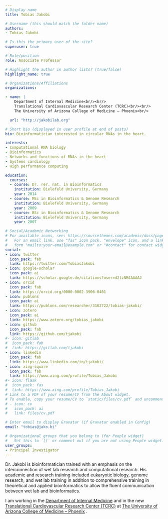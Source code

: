 ```yaml
---
# Display name
title: Tobias Jakobi

# Username (this should match the folder name)
authors:
- Tobias Jakobi

# Is this the primary user of the site?
superuser: true

# Role/position
role: Associate Professor

# Highlight the author in author lists? (true/false)
highlight_name: true

# Organizations/Affiliations
organizations:

- name: | 
    Department of Internal Medicine<br/><br/>
    Translational Cardiovascular Research Center (TCRC)<br/><br/>
    The University of Arizona College of Medicine – Phoenix<br/>

  url: "http://jakobilab.org"

# Short bio (displayed in user profile at end of posts)
bio: Bioinformatician interested in circular RNAs in the heart.

interests:
- Computational RNA biology
- Bioinformatics
- Networks and functions of RNAs in the heart
- Systems cardiology
- High performance computing

education:
  courses:
  - course: Dr. rer. nat. in Bioinformatics
    institution: Bielefeld University, Germany
    year: 2014
  - course: MSc in Bioinformatics & Genome Research
    institution: Bielefeld University, Germany
    year: 2009
  - course: BSc in Bioinformatics & Genome Research
    institution: Bielefeld University, Germany
    year: 2007

# Social/Academic Networking
# For available icons, see: https://sourcethemes.com/academic/docs/page-builder/#icons
#   For an email link, use "fas" icon pack, "envelope" icon, and a link in the
#   form "mailto:your-email@example.com" or "#contact" for contact widget.
social:
- icon: twitter
  icon_pack: fab
  link: https://twitter.com/TobiasJakobi
- icon: google-scholar
  icon_pack: ai
  link: https://scholar.google.de/citations?user=d2tzNM4AAAAJ
- icon: orcid
  icon_pack: fab
  link: https://orcid.org/0000-0002-3906-0401
- icon: publons
  icon_pack: ai
  link: https://publons.com/researcher/3102722/tobias-jakobi/
- icon: zotero
  icon_pack: ai
  link: https://www.zotero.org/tobias_jakobi
- icon: github
  icon_pack: fab
  link: https://github.com/tjakobi
#- icon: gitlab
#  icon_pack: fab
#  link: https://gitlab.com/tjakobi 
- icon: linkedin
  icon_pack: fab
  link: https://www.linkedin.com/in/tjakobi/
- icon: xing-square
  icon_pack: fab
  link: https://www.xing.com/profile/Tobias_Jakobi
#- icon: flask
#  icon_pack: fas
#  link: https://www.xing.com/profile/Tobias_Jakobi
# Link to a PDF of your resume/CV from the About widget.
# To enable, copy your resume/CV to `static/files/cv.pdf` and uncomment the lines below.
# - icon: cv
#   icon_pack: ai
#   link: files/cv.pdf

# Enter email to display Gravatar (if Gravatar enabled in Config)
email: "tobias@jako.bi"

# Organizational groups that you belong to (for People widget)
#   Set this to `[]` or comment out if you are not using People widget.
user_groups:
- Principal Investigator
---
```


Dr. Jakobi is bioinformatician trained with an emphasis on the interconnection 
of wet lab research and computational research. His academic and research 
training included eukaryotic biology, genome research, and wet lab training in addition
to comprehensive training in theoretical and applied bioinformatics to allow the
fluent communication between wet lab and bioinformatics.

I am working in the [Department of Internal Medicine](https://phoenixmed.arizona.edu/medicine) and in the new [Translational Cardiovascular Research Center (TCRC)](https://phoenixmed.arizona.edu/tcrc) at [The University of Arizona College of Medicine – Phoenix](https://phoenixmed.arizona.edu/)
.
